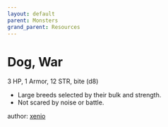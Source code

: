 ```yaml
---
layout: default
parent: Monsters
grand_parent: Resources
---
```


# Dog, War 
3 HP, 1 Armor, 12 STR, bite (d8)  
- Large breeds selected by their bulk and strength.  
- Not scared by noise or battle.  

author: [xenio](https://xenioinabottle.blogspot.com)
